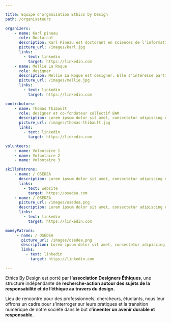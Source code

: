```yaml
---

title: Equipe d'organisation Ethics by Design
path: /organisateurs

organizers:
    - name: Karl pineau
      role: Doctorant
      description: Karl Pineau est doctorant en sciences de l’information et de la communication. Il s’intéresse particulièrement aux notions de design de l’attention, design persuasif.
      picture_url: /images/karl.jpg
      links:
        - text: linkedin
          target: https://linkedin.com
    - name: Mellie La Roque
      role: designer
      description: Mellie La Roque est designer. Elle s'intéresse particulièrement au sujet de responsabilité du designer, de pratiques et méthodologies de design plus vertueuses - design systémique, sobriété numérique. 
      picture_url: /images/mellie.jpg
      links:
        - text: linkedin
          target: https://linkedin.com

contributors:
    - name: Thomas Thibault
      role: designer et co-fondateur collectif BAM
      description: Lorem ipsum dolor sit amet, consectetur adipiscing elit. Pellentesque volutpat sem consequat tincidunt posuere. Curabitur vel blandit mauris. Pellentesque volutpat.
      picture_url: /images/thomas-thibault.jpg
      links:
        - text: linkedin
          target: https://linkedin.com

volunteers:
    - name: Volontaire 1
    - name: Volontaire 2
    - name: Volontaire 3

skillsPatrons:
    - name: / OSEDEA
      description: Lorem ipsum dolor sit amet, consectetur adipiscing elit. Pellentesque volutpat sem consequat tincidunt posuere. Curabitur vel blandit mauris. Pellentesque volutpat.
      links:
        - text: website
          target: https://osedea.com
    - name: / OSEDEA
      picture_url: /images/osedea.png
      description: Lorem ipsum dolor sit amet, consectetur adipiscing elit. Pellentesque volutpat sem consequat tincidunt posuere. Curabitur vel blandit mauris. Pellentesque volutpat.
      links:
        - text: linkedin
          target: https://linkedin.com

moneyPatrons:
     - name: / OSEDEA
       picture_url: /images/osedea.png
       description: Lorem ipsum dolor sit amet, consectetur adipiscing elit. Pellentesque volutpat sem consequat tincidunt posuere. Curabitur vel blandit mauris. Pellentesque volutpat.
       links:
         - text: linkedin
           target: https://linkedin.com

---
```


Ethics By Design est porté par **l’association Designers Éthiques**, une structure indépendante de **recherche-action autour des sujets de la responsabilité et de l’éthique au travers du design.**

Lieu de rencontre pour des professionnels, chercheurs, étudiants, nous leur offrons un cadre pour s’interroger sur leurs pratiques et la transition numérique de notre société dans le but d’**inventer un avenir durable et responsable.**
